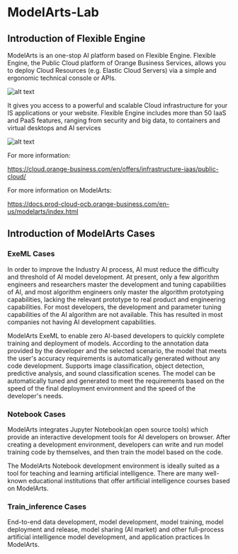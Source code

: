 # ModelArts-Lab

## Introduction of Flexible Engine

ModelArts is an one-stop AI platform based on Flexible Engine. Flexible Engine, the Public Cloud platform of Orange Business Services, allows you to deploy Cloud Resources (e.g. Elastic Cloud Servers) via a simple and ergonomic technical console or APIs.

![alt text](https://cloud.orange-business.com/wp-content/uploads/2020/10/flexible_engine_en.png)

It gives you access to a powerful and scalable Cloud infrastructure for your IS applications or your website. Flexible Engine includes more than 50 IaaS and PaaS features, ranging from security and big data, to containers and virtual desktops and AI services

![alt text](https://cloud.orange-business.com/wp-content/uploads/2020/07/carte_flexible_engine.png)

For more information:

https://cloud.orange-business.com/en/offers/infrastructure-iaas/public-cloud/

For more information on ModelArts:

https://docs.prod-cloud-ocb.orange-business.com/en-us/modelarts/index.html

## Introduction of ModelArts Cases

### ExeML Cases

In order to improve the Industry AI process, AI must reduce the difficulty and threshold of AI model development. At present, only a few algorithm engineers and researchers master the development and tuning capabilities of AI, and most algorithm engineers only master the algorithm prototyping capabilities, lacking the relevant prototype to real product and engineering capabilities. For most developers, the development and parameter tuning capabilities of the AI algorithm are not available. This has resulted in most companies not having AI development capabilities.

ModelArts ExeML to enable zero AI-based  developers to quickly complete training and deployment of models. According to the annotation data provided by the developer and the selected scenario, the model that meets the user's accuracy requirements is automatically generated without any code development. Supports image classification, object detection, predictive analysis, and sound classification scenes. The model can be automatically tuned and generated to meet the requirements based on the speed of the final deployment environment and the speed of the developer's needs.

### Notebook Cases

ModelArts integrates Jupyter Notebook(an open source tools) which provide an interactive development tools for AI developers on browser. After creating a development environment, developers can write and run model training code by themselves, and then train the model based on the code.

The ModelArts Notebook development environment is ideally suited as a tool for teaching and learning artificial intelligence. There are many well-known educational institutions that offer artificial intelligence courses based on ModelArts.

### Train_inference Cases

End-to-end data development, model development, model training, model deployment and release, model sharing (AI market) and other full-process artificial intelligence model development, and application practices In ModelArts.
